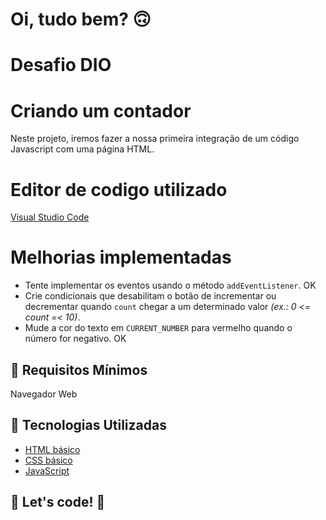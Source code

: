 
# Oi, tudo bem? 🙃

# Desafio DIO
# Criando um contador

Neste projeto, iremos fazer a nossa primeira integração de um código Javascript com uma página HTML.

# Editor de codigo utilizado
[Visual Studio Code](https://code.visualstudio.com/)

# Melhorias implementadas

- Tente implementar os eventos usando o método `addEventListener`. OK 
- Crie condicionais que desabilitam o botão de incrementar ou decrementar quando `count` chegar a um determinado valor *(ex.: 0 <= count =< 10)*.
- Mude a cor do texto em `CURRENT_NUMBER` para vermelho quando o número for negativo. OK

## :seedling: Requisitos Mínimos

Navegador Web
## :rocket: Tecnologias Utilizadas 

* [HTML básico](https://www.w3schools.com/html/)
* [CSS básico](https://developer.mozilla.org/pt-BR/docs/Web/CSS)
* [JavaScript](https://developer.mozilla.org/pt-BR/docs/Web/JavaScript)

## 🚀 Let's code! 🚀

